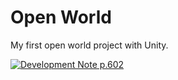 # Open World

My first open world project with Unity.

[![Development Note p.602](https://img.youtube.com/vi/A2f-s8aOhSs/0.jpg)](https://www.youtube.com/watch?v=A2f-s8aOhSs)
